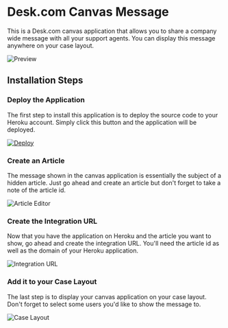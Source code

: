 # Desk.com Canvas Message
This is a Desk.com canvas application that allows you to share a company wide message with all your support agents. You can display this message anywhere on your case layout.

![Preview](https://api.monosnap.com/rpc/file/download?id=txdv7AWondcYhjjxuXI8OO7yiuxoai)

## Installation Steps
### Deploy the Application
The first step to install this application is to deploy the source code to your Heroku account. Simply click this button and the application will be deployed.

[![Deploy](https://www.herokucdn.com/deploy/button.png)](https://heroku.com/deploy)

### Create an Article
The message shown in the canvas application is essentially the subject of a hidden article. Just go ahead and create an article but don't forget to take a note of the article id.

![Article Editor](https://api.monosnap.com/rpc/file/download?id=rZd667FtTCpBh3ReGBJkgaBGzIjBMA)

### Create the Integration URL
Now that you have the application on Heroku and the article you want to show, go ahead and create the integration URL. You'll need the article id as well as the domain of your Heroku application.

![Integration URL](https://api.monosnap.com/rpc/file/download?id=v73BvQU7iz5dANHSnLp9kt6IPct3zk)

### Add it to your Case Layout
The last step is to display your canvas application on your case layout. Don't forget to select some users you'd like to show the message to.

![Case Layout](https://api.monosnap.com/rpc/file/download?id=iEozPLB4qaGc589tM1XOB6MSPyCbgV)
